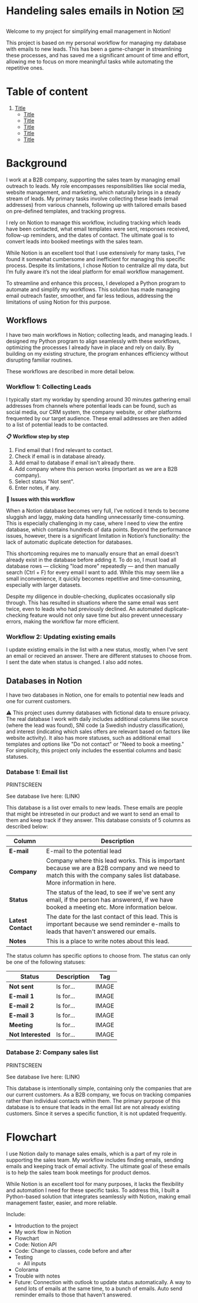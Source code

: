 # Handeling sales emails in Notion ✉️

Welcome to my project for simplifying email management in Notion!

This project is based on my personal workflow for managing my database with emails to new leads. This has been a game-changer in streamlining these processes, and has saved me a significant amount of time and effort, allowing me to focus on more meaningful tasks while automating the repetitive ones.

# Table of content

1. [Title](#title)
   - [Title](#title)
   - [Title](#title)
   - [Title](#title)
   - [Title](#title)
   - [Title](#title)

# Background

I work at a B2B company, supporting the sales team by managing email outreach to leads. My role encompasses responsibilities like social media, website management, and marketing, which naturally brings in a steady stream of leads. My primary tasks involve collecting these leads (email addresses) from various channels, following up with tailored emails based on pre-defined templates, and tracking progress.

I rely on Notion to manage this workflow, including tracking which leads have been contacted, what email templates were sent, responses received, follow-up reminders, and the dates of contact. The ultimate goal is to convert leads into booked meetings with the sales team.

While Notion is an excellent tool that I use extensively for many tasks, I’ve found it somewhat cumbersome and inefficient for managing this specific process. Despite its limitations, I chose Notion to centralize all my data, but I’m fully aware it’s not the ideal platform for email workflow management.

To streamline and enhance this process, I developed a Python program to automate and simplify my workflows. This solution has made managing email outreach faster, smoother, and far less tedious, addressing the limitations of using Notion for this purpose.

## Workflows

I have two main workflows in Notion; collecting leads, and managing leads. I designed my Python program to align seamlessly with these workflows, optimizing the processes I already have in place and rely on daily. By building on my existing structure, the program enhances efficiency without disrupting familiar routines.

These workflows are described in more detail below.

### Workflow 1: Collecting Leads

I typically start my workday by spending around 30 minutes gathering email addresses from channels where potential leads can be found, such as social media, our CRM system, the company website, or other platforms frequented by our target audience. These email addresses are then added to a list of potential leads to be contacted.

**📋 Workflow step by step**

1. Find email that I find relevant to contact.
2. Check if email is in database already.
3. Add email to database if email isn't already there.
4. Add company where this person works (important as we are a B2B company).
5. Select status "Not sent".
6. Enter notes, if any.

**🤯 Issues with this workflow**

When a Notion database becomes very full, I’ve noticed it tends to become sluggish and laggy, making data handling unnecessarily time-consuming. This is especially challenging in my case, where I need to view the entire database, which contains hundreds of data points. Beyond the performance issues, however, there is a significant limitation in Notion’s functionality: the lack of automatic duplicate detection for databases.

This shortcoming requires me to manually ensure that an email doesn’t already exist in the database before adding it. To do so, I must load all database rows — clicking "load more" repeatedly — and then manually search (Ctrl + F) for every email I want to add. While this may seem like a small inconvenience, it quickly becomes repetitive and time-consuming, especially with larger datasets.

Despite my diligence in double-checking, duplicates occasionally slip through. This has resulted in situations where the same email was sent twice, even to leads who had previously declined. An automated duplicate-checking feature would not only save time but also prevent unnecessary errors, making the workflow far more efficient.

### Workflow 2: Updating existing emails

I update existing emails in the list with a new status, mostly, when I've sent an email or recieved an answer. There are different statuses to choose from. I sent the date when status is changed. I also add notes.

## Databases in Notion

I have two databases in Notion, one for emails to potential new leads and one for current customers.

⚠️ This project uses dummy databases with fictional data to ensure privacy. The real database I work with daily includes additional columns like source (where the lead was found), SNI code (a Swedish industry classification), and interest (indicating which sales offers are relevant based on factors like website activity). It also has more statuses, such as additional email templates and options like "Do not contact" or "Need to book a meeting." For simplicity, this project only includes the essential columns and basic statuses.

### Database 1: Email list

PRINTSCREEN

See database live here: (LINK)

This database is a list over emails to new leads. These emails are people that might be intreseted in our product and we want to send an email to them and keep track if they answer. This database consists of 5 columns as described below:

| Column | Description | 
| ------- | ---------- | 
| **E-mail** | E-mail to the potential lead | 
| **Company** | Company where this lead works. This is important because we are a B2B company and we need to match this with the company sales list database. More information in here. |
| **Status** | The status of the lead, to see if we've sent any email, if the person has answererd, if we have booked a meeting etc. More information below. | 
| **Latest Contact** | The date for the last contact of this lead. This is important because we send reminder e-mails to leads that haven't answered our emails. | 
| **Notes** | This is a place to write notes about this lead. | 

The status column has specific options to choose from. The status can only be one of the following statuses:

| Status | Description | Tag |
| ------- | ----------- | --------------- |
| **Not sent** | Is for... | IMAGE |
| **E-mail 1** | Is for... | IMAGE |
| **E-mail 2** | Is for... | IMAGE |
| **E-mail 3** | Is for... | IMAGE |
| **Meeting** | Is for... | IMAGE |
| **Not Interested** | Is for... | IMAGE |

### Database 2: Company sales list

PRINTSCREEN

See database live here: (LINK)

This database is intentionally simple, containing only the companies that are our current customers. As a B2B company, we focus on tracking companies rather than individual contacts within them. The primary purpose of this database is to ensure that leads in the email list are not already existing customers. Since it serves a specific function, it is not updated frequently.

# Flowchart

I use Notion daily to manage sales emails, which is a part of my role in supporting the sales team. My workflow includes finding emails, sending emails and keeping track of email activity. The ultimate goal of these emails is to help the sales team book meetings for product demos. 

While Notion is an excellent tool for many purposes, it lacks the flexibility and automation I need for these specific tasks. To address this, I built a Python-based solution that integrates seamlessly with Notion, making email management faster, easier, and more reliable.

Include:
- Introduction to the project
- My work flow in Notion
- Flowchart
- Code: Notion API
- Code: Change to classes, code before and after
- Testing
    - All inputs
- Colorama
- Trouble with notes
- Future: Connection with outlook to update status automatically. A way to send lots of emails at the same time, to a bunch of emails. Auto send reminder emails to those that haven't answered. 